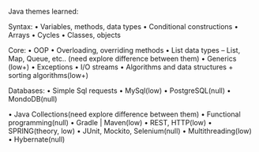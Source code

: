 Java themes learned:

Syntax:
• Variables, methods, data types
• Conditional constructions
• Arrays
• Cycles
• Classes, objects

Core:
• OOP
• Overloading, overriding methods
• List data types – List, Map, Queue, etc.. (need explore difference between them)
• Generics (low+)
• Exceptions
• I/O streams
• Algorithms and data structures + sorting algorithms(low+)

Databases:
• Simple Sql requests
• MySql(low)
• PostgreSQL(null)
• MondoDB(null)

• Java Collections(need explore difference between them)
• Functional programming(null)
• Gradle | Maven(low)
• REST, HTTP(low)
• SPRING(theory, low)
• JUnit, Mockito, Selenium(null)
• Multithreading(low)
• Hybernate(null)
